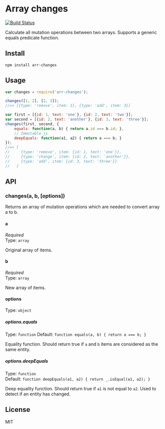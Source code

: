 # Array changes

[![Build Status](https://travis-ci.org/kimmobrunfeldt/arr-changes.svg?branch=master)](https://travis-ci.org/kimmobrunfeldt/arr-changes)

Calculate all mutation operations between two arrays. Supports a generic equals predicate function.

## Install

```
npm install arr-changes
```

## Usage

```js
var changes = require('arr-changes');

changes([1, 2], [2, 3]);
//=> [{type: 'remove', item: 1}, {type: 'add', item: 3}]

var first = [{id: 1, text: 'one'}, {id: 2, text: 'two'}];
var second = [{id: 2, text: 'another'}, {id: 3, text: 'three'}];
changes(first, second, {
	equals: function(a, b) { return a.id === b.id; },
	// Immutable.js
	deepEquals: function(a1, a2) { return a === b; }
});
//=> [
//     {type: 'remove', item: {id: 1, text: 'one'}},
//     {type: 'change', item: {id: 2, text: 'another'}},
//     {type: 'add', item: {id: 3, text: 'three'}}
//   ]
```

## API

### changes(a, b, [options])

Returns an array of mutation operations which are needed to convert array a to b.

#### a

*Required*  
Type: `array`

Original array of items.

#### b

*Required*  
Type: `array`

New array of items.

#### options

Type: `object`  

##### options.equals

Type: `function`
Default: `function equals(a, b) { return a === b; }`

Equality function. Should return true if `a` and `b` items are considered as the same entity.

##### options.deepEquals

Type: `function`  
Default: `function deepEquals(a1, a2) { return _.isEqual(a1, a2); }`

Deep equality function. Should return true if `a1` is not equal to `a2`. Used to detect if an entity has changed.


## License

MIT

